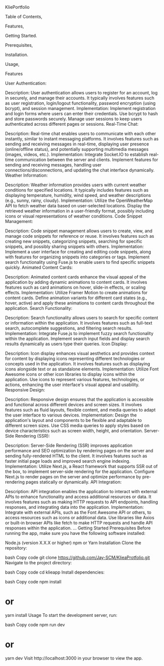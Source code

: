 KliePortfolio

Table of Contents,

Features,

Getting Started.

Prerequisites,

Installation.

Usage,

Features

User Authentication:

Description: User authentication allows users to register for an account, log in securely, and manage their accounts. It typically involves features such as user registration, login/logout functionality, password encryption (using bcrypt), and session management.
Implementation: Implement registration and login forms where users can enter their credentials. Use bcrypt to hash and store passwords securely. Manage user sessions to keep users authenticated across different pages or sessions.
Real-Time Chat:

Description: Real-time chat enables users to communicate with each other instantly, similar to instant messaging platforms. It involves features such as sending and receiving messages in real-time, displaying user presence (online/offline status), and potentially supporting multimedia messages (images, videos, etc.).
Implementation: Integrate Socket.IO to establish real-time communication between the server and clients. Implement features for sending and receiving messages, handling user connections/disconnections, and updating the chat interface dynamically.
Weather Information:

Description: Weather information provides users with current weather conditions for specified locations. It typically includes features such as displaying temperature, humidity, wind speed, and weather descriptions (e.g., sunny, rainy, cloudy).
Implementation: Utilize the OpenWeatherMap API to fetch weather data based on user-selected locations. Display the retrieved weather information in a user-friendly format, possibly including icons or visual representations of weather conditions.
Code Snippet Management:

Description: Code snippet management allows users to create, view, and manage code snippets for reference or reuse. It involves features such as creating new snippets, categorizing snippets, searching for specific snippets, and possibly sharing snippets with others.
Implementation: Implement a user interface for creating and editing code snippets, along with features for organizing snippets into categories or tags. Implement search functionality using Fuse.js to enable users to find specific snippets quickly.
Animated Content Cards:

Description: Animated content cards enhance the visual appeal of the application by adding dynamic animations to content cards. It involves features such as card animations on hover, slide-in effects, or scaling effects.
Implementation: Utilize Framer Motion to create animations for content cards. Define animation variants for different card states (e.g., hover, active) and apply these animations to content cards throughout the application.
Search Functionality:

Description: Search functionality allows users to search for specific content or information within the application. It involves features such as full-text search, autocomplete suggestions, and filtering search results.
Implementation: Integrate Fuse.js to implement fuzzy search functionality within the application. Implement search input fields and display search results dynamically as users type their queries.
Icon Display:

Description: Icon display enhances visual aesthetics and provides context for content by displaying icons representing different technologies or concepts used in the application. It involves features such as displaying icons alongside text or as standalone elements.
Implementation: Utilize Font Awesome icons or other icon libraries to display icons within the application. Use icons to represent various features, technologies, or actions, enhancing the user interface's visual appeal and usability.
Responsive Design:

Description: Responsive design ensures that the application is accessible and functional across different devices and screen sizes. It involves features such as fluid layouts, flexible content, and media queries to adapt the user interface to various devices.
Implementation: Design the application's layout and components to be flexible and adaptable to different screen sizes. Use CSS media queries to apply styles based on device characteristics such as screen width, height, and orientation.
Server-Side Rendering (SSR):

Description: Server-Side Rendering (SSR) improves application performance and SEO optimization by rendering pages on the server and sending fully-rendered HTML to the client. It involves features such as faster initial page loads and improved search engine indexing.
Implementation: Utilize Next.js, a React framework that supports SSR out of the box, to implement server-side rendering for the application. Configure Next.js to render pages on the server and optimize performance by pre-rendering pages statically or dynamically.
API Integration:

Description: API integration enables the application to interact with external APIs to enhance functionality and access additional resources or data. It involves features such as making HTTP requests to API endpoints, handling responses, and integrating data into the application.
Implementation: Integrate with external APIs, such as the Font Awesome API or others, to access resources such as icons or additional data. Use libraries like Axios or built-in browser APIs like fetch to make HTTP requests and handle API responses within the application.
...
Getting Started
Prerequisites
Before running the app, make sure you have the following software installed:

Node.js (version X.X.X or higher)
npm or Yarn
Installation
Clone the repository:

bash
Copy code
git clone https://github.com/Jay-SCM/KlieaProtfolio.git
Navigate to the project directory:

bash
Copy code
cd klieapp
Install dependencies:

bash
Copy code
npm install
# or
yarn install
Usage
To start the development server, run:

bash
Copy code
npm run dev
# or
yarn dev
Visit http://localhost:3000 in your browser to view the app.
